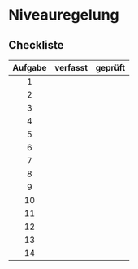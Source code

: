 # Niveauregelung

## Checkliste
| Aufgabe | verfasst | geprüft |
|:-------:|:--------:|:-------:|
|  1 |   |   |
|  2 |   |   |
|  3 |   |   |
|  4 |   |   |
|  5 |   |   |
|  6 |   |   |
|  7 |   |   |
|  8 |   |   |
|  9 |   |   |
| 10 |   |   |
| 11 |   |   |
| 12 |   |   |
| 13 |   |   |
| 14 |   |   |
